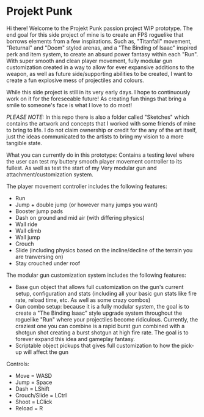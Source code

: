 # Projekt Punk
Hi there! Welcome to the Projekt Punk passion project WIP prototype. The end goal for this side project of mine is to create an FPS roguelike that borrows elements from a few inspirations. Such as, "Titanfall" movement, "Returnal" and "Doom" styled arenas, and a "The Binding of Isaac" inspired perk and item system, to create an absurd power fantasy within each "Run". With super smooth and clean player movement, fully modular gun customization created in a way to allow for ever expansive additions to the weapon, as well as future side/supporting abilities to be created, I want to create a fun explosive mess of projectiles and colours.

While this side project is still in its very early days. I hope to continuously work on it for the foreseeable future! As creating fun things that bring a smile to someone's face is what I love to do most!

*PLEASE NOTE:* In this repo there is also a folder called "Sketches" which contains the artwork and concepts that I worked with some friends of mine to bring to life. I do not claim ownership or credit for the any of the art itself, just the ideas communicated to the artists to bring my vision to a more tangible state.

What you can currently do in this prototype:
Contains a testing level where the user can test my buttery smooth player movement controller to its fullest. As well as test the start of my Very modular gun and attachment/customization system. 

The player movement controller includes the following features:
- Run
- Jump + double jump (or however many jumps you want)
- Booster jump pads
- Dash on ground and mid air (with differing physics)
- Wall ride
- Wall climb
- Wall jump
- Crouch
- Slide (including physics based on the incline/decline of the terrain you are tranversing on)
- Stay crouched under roof

The modular gun customization system includes the following features:
- Base gun object that allows full customization on the gun's current setup, configuration and stats (including all your basic gun stats like fire rate, reload time, etc. As well as some crazy combos)
- Gun combo setup: because it is a fully modular system, the goal is to create a "The Binding Isaac" style upgrade system throughout the roguelike "Run" where your projectiles become ridiculous. Currently, the craziest one you can combine is a rapid burst gun combined with a shotgun shot creating a burst shotgun at high fire rate. The goal is to forever expand this idea and gameplay fantasy.
- Scriptable object pickups that gives full customization to how the pick-up will affect the gun 

Controls:
- Move = WASD
- Jump = Space
- Dash = LShift
- Crouch/Slide = LCtrl
- Shoot = LClick
- Reload = R
